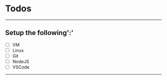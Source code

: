 # Todos

---

## Setup the following':'

- [ ] VM
- [ ] Linux
- [ ] Git
- [ ] NodeJS
- [ ] VSCode

---
